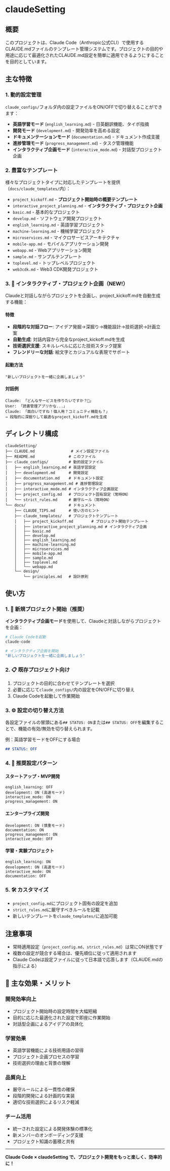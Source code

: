 # claudeSetting

## 概要
このプロジェクトは、Claude Code（Anthropic公式CLI）で使用するCLAUDE.mdファイルのテンプレート管理システムです。プロジェクトの目的や用途に応じて最適化されたCLAUDE.md設定を簡単に適用できるようにすることを目的としています。

## 主な特徴

### 1. 動的設定管理
`claude_configs/`フォルダ内の設定ファイルをON/OFFで切り替えることができます：
- **英語学習モード** (`english_learning.md`) - 日英翻訳機能、タイポ指摘
- **開発モード** (`development.md`) - 開発効率を高める設定
- **ドキュメンテーションモード** (`documentation.md`) - ドキュメント作成支援
- **進捗管理モード** (`progress_management.md`) - タスク管理機能
- **インタラクティブ企画モード** (`interactive_mode.md`) - 対話型プロジェクト企画

### 2. 豊富なテンプレート
様々なプロジェクトタイプに対応したテンプレートを提供（`docs/claude_templates/`内）：
- `project_kickoff.md` - **プロジェクト開始時の概要テンプレート**
- `interactive_project_planning.md` - **インタラクティブ・プロジェクト企画**
- `basic.md` - 基本的なプロジェクト
- `develop.md` - ソフトウェア開発プロジェクト
- `english_learning.md` - 英語学習プロジェクト
- `machine-learning.md` - 機械学習プロジェクト
- `microservices.md` - マイクロサービスアーキテクチャ
- `mobile-app.md` - モバイルアプリケーション開発
- `webapp.md` - Webアプリケーション開発
- `sample.md` - サンプルテンプレート
- `toplevel.md` - トップレベルプロジェクト
- `web3cdk.md` - Web3 CDK開発プロジェクト

### 3. 🎯 インタラクティブ・プロジェクト企画（NEW!）
Claudeと対話しながらプロジェクトを企画し、project_kickoff.mdを自動生成する機能：

#### 特徴
- **段階的な対話フロー**: アイデア発掘→深掘り→機能設計→技術選択→計画立案
- **自動生成**: 対話内容から完全なproject_kickoff.mdを生成
- **技術選択支援**: スキルレベルに応じた技術スタック提案
- **フレンドリーな対話**: 絵文字とカジュアルな表現でサポート

#### 起動方法
```
"新しいプロジェクトを一緒に企画しましょう"
```

#### 対話例
```
Claude: 「どんなサービスを作りたいですか？🚀」
User: 「読書管理アプリかな...」
Claude: 「面白いですね！個人用？コミュニティ機能も？」
→ 段階的に深掘りして最適なproject_kickoff.mdを生成
```

## ディレクトリ構成
```
claudeSetting/
├── CLAUDE.md                # メイン設定ファイル
├── README.md               # このファイル
├── claude_configs/         # 動的設定ファイル
│   ├── english_learning.md # 英語学習設定
│   ├── development.md      # 開発設定
│   ├── documentation.md    # ドキュメント設定
│   ├── progress_management.md # 進捗管理設定
│   ├── interactive_mode.md # インタラクティブ企画設定
│   ├── project_config.md   # プロジェクト固有設定（常時ON）
│   └── strict_rules.md     # 厳守ルール（常時ON）
└── docs/                   # ドキュメント
    ├── CLAUDE_TIPS.md      # 使い方のヒント
    ├── claude_templates/   # プロジェクトテンプレート
    │   ├── project_kickoff.md        # プロジェクト開始テンプレート
    │   ├── interactive_project_planning.md # インタラクティブ企画
    │   ├── basic.md
    │   ├── develop.md
    │   ├── english_learning.md
    │   ├── machine-learning.md
    │   ├── microservices.md
    │   ├── mobile-app.md
    │   ├── sample.md
    │   ├── toplevel.md
    │   └── webapp.md
    └── design/
        └── principles.md   # 設計原則
```

## 使い方

### 1. 🚀 新規プロジェクト開始（推奨）
**インタラクティブ企画モード**を使用して、Claudeと対話しながらプロジェクトを企画：

```bash
# Claude Codeを起動
claude-code

# インタラクティブ企画を開始
"新しいプロジェクトを一緒に企画しましょう"
```

### 2. 📋 既存プロジェクト向け
1. プロジェクトの目的に合わせてテンプレートを選択
2. 必要に応じて`claude_configs/`内の設定をON/OFFに切り替え
3. Claude Codeを起動して作業開始

### 3. ⚙️ 設定の切り替え方法
各設定ファイルの冒頭にある`## STATUS: ON`または`## STATUS: OFF`を編集することで、機能の有効/無効を切り替えられます。

例：英語学習モードをOFFにする場合
```markdown
## STATUS: OFF
```

### 4. 🎯 推奨設定パターン

#### スタートアップ・MVP開発
```
english_learning: OFF
development: ON (高速モード)
interactive_mode: ON
progress_management: ON
```

#### エンタープライズ開発
```
development: ON (慎重モード)
documentation: ON
progress_management: ON
interactive_mode: OFF
```

#### 学習・実験プロジェクト
```
english_learning: ON
development: ON (高速モード)
interactive_mode: ON
documentation: OFF
```

### 5. 🛠️ カスタマイズ
- `project_config.md`にプロジェクト固有の設定を追加
- `strict_rules.md`に厳守すべきルールを記載
- 新しいテンプレートを`claude_templates/`に追加可能

## 注意事項
- 常時適用設定（`project_config.md`、`strict_rules.md`）は常にON状態です
- 複数の設定が競合する場合は、優先順位に従って適用されます
- Claude Codeは設定ファイルに従って日本語で応答します（CLAUDE.mdの指示による）

## 🎉 主な効果・メリット

### 開発効率向上
- プロジェクト開始時の設定時間を大幅短縮
- 目的に応じた最適化された設定で即座に作業開始
- 対話型企画によるアイデアの具体化

### 学習効果
- 英語学習機能による技術用語の習得
- プロジェクト企画プロセスの学習
- 技術選択の理由と背景の理解

### 品質向上
- 厳守ルールによる一貫性の確保
- 段階的開発による計画的な実装
- 適切な技術選択によるリスク軽減

### チーム活用
- 統一された設定による開発体験の標準化
- 新メンバーのオンボーディング支援
- プロジェクト知識の蓄積と共有

---

**Claude Code × claudeSetting で、プロジェクト開発をもっと楽しく、効率的に！**
